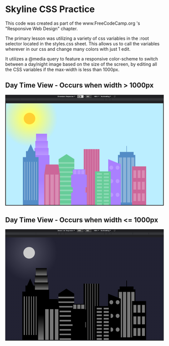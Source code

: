 <h1>Skyline CSS Practice</h1>
This code was created as part of the www.FreeCodeCamp.org 's "Responsive Web Design" chapter.


The primary lesson was utilizing a variety of css variables in the :root selector located in the styles.css sheet. This allows us to call the variables wherever in our css and change many colors with just 1 edit.


It utilizes a @media query to feature a responsive color-scheme to switch between a day/night image based on the size of the screen, by editing all the CSS variables if the max-width is less than 1000px.

<h2>Day Time View - Occurs when width > 1000px</h2>
<img src = "https://github.com/ThomasGuaetta/Skyline-CSS-Practice/blob/main/Docs/1001px.png">

<h2>Day Time View - Occurs when width <= 1000px</h2>
<img src = "https://github.com/ThomasGuaetta/Skyline-CSS-Practice/blob/main/Docs/1000px.png">

